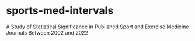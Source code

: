 # sports-med-intervals
A Study of Statistical Significance in Published Sport and Exercise Medicine Journals Between 2002 and 2022
